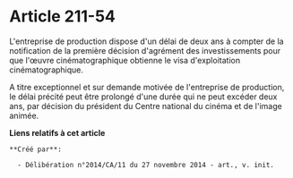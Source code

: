 # Article 211-54

L'entreprise de production dispose d'un délai de deux ans à compter de la notification de la première décision d'agrément des
investissements pour que l'œuvre cinématographique obtienne le visa d'exploitation cinématographique. 

A titre exceptionnel et sur demande motivée de l'entreprise de production, le délai précité peut être prolongé d'une durée
qui ne peut excéder deux ans, par décision du président du Centre national du cinéma et de l'image animée.

**Liens relatifs à cet article**

	**Créé par**:

	  - Délibération n°2014/CA/11 du 27 novembre 2014 - art., v. init.
